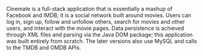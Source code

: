 Cinemate is a full-stack application that is essentially a mashup of Facebook and IMDB; it is a social network built around movies.
Users can log in, sign up, follow and unfollow others, search for movies and other users, and interact with the movie pages.
Data persistence is achieved through XML files and parsing via the Java DOM package; this application was built entirely from scratch.
The later versions also use MySQL and calls to the TMDB and OMDB APIs.

